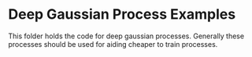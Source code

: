 # Deep Gaussian Process Examples

This folder holds the code for deep gaussian processes. Generally these processes should be used for aiding cheaper to train processes.


